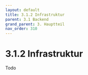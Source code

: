 ```yaml
---
layout: default
title: 3.1.2 Infrastruktur
parent: 3.1 Backend
grand_parent: 3. Hauptteil
nav_order: 310
---
```


# 3.1.2 Infrastruktur

Todo